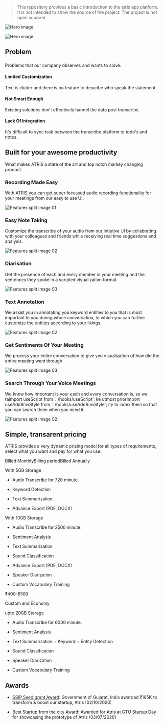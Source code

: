
  

> This repository provides a basic introduction to the atris app platform. It is not intended to show the source of the project. The project is not open sourced

![Hero image](https://atris-frontend-git-master-jainal09.vercel.app/lpage/images/LOGO.png)

  

![Hero image](https://atris-frontend-git-master-jainal09.vercel.app/lpage/assets/laptop.svg)

  

## Problem

  

###

  

Problems that our company observes and wants to solve.

  

#### Limited Customization

  

Text is clutter and there is no feature to describe who speak the statement.

  

#### Not Smart Enough

  

Existing solutions don't effectively handel the data post transcribe.

  

#### Lack Of Integration

  

It's difficult to sync task between the transcribe platform to todo's and notes.

  

## Built for your awesome productivity

  

What makes ATRIS a state of the art and top notch markey changing product.

  

### Recording Made Easy

  

With ATRIS you can get super focussed audio recording functionality for your meetings from our easy to use UI.

  

![Features split image 01](https://atris-frontend-git-master-jainal09.vercel.app/lpage/assets/recording.svg)

  

### Easy Note Taking

  

Customize the transcribe of your audio from our intiutive UI by collabrating with your colleagues and friends while receiving real time suggestions and analysis.

  

![Features split image 02](https://atris-frontend-git-master-jainal09.vercel.app/lpage/assets/note_taking_made_easy.png)

  

### Diarisation

  

Get the presence of each and every member in your meeting and the sentences they spoke in a scripted visualization format.

  

![Features split image 03](https://atris-frontend-git-master-jainal09.vercel.app/lpage/assets/diarilization.svg)

  

### Text Annotation

  

We assist you in annotating you keyword entities to you that is most important to you during whole conversation, to which you can further customize the entities according to your likings.

  

![Features split image 02](https://atris-frontend-git-master-jainal09.vercel.app/lpage/assets/annote.png)

  

### Get Sentiments Of Your Meeting

  

We process your entire conversation to give you visualization of how did the entire meeting went through.

  

![Features split image 03](https://atris-frontend-git-master-jainal09.vercel.app/lpage/assets/16.png)

  

### Search Through Your Voice Meetings

  

We know how important is your each and every conversation is, so we taimport useScript from '../hooks/useScript'; ke utmost priorimport useAddRmvStyle from '../hooks/useAddRmvStyle'; ity to index them so that you can search them when you need it.

  

![Features split image 02](https://atris-frontend-git-master-jainal09.vercel.app/lpage/assets/search.png)

  

## Simple, transarent pricing

  

ATRIS provides a very dynamic prizing model for all types of requirements, select what you want and pay for what you use.

  

Billed MonthlyBilling periodBilled Annually

  

With 5GB Storage

  

- Audio Transcribe for 720 minute.

- Keyword Detection

- Text Summarization

- Advance Export (PDF, DOCX)

  

With 10GB Storage

  

- Audio Transcribe for 2500 minute.

- Sentiment Analysis

- Text Summarization

- Sound Classification

- Advance Export (PDF, DOCX)

- Speaker Diarization

- Custom Vocabulary Training

  

₹400-8500

  

Custom and Economy

  

upto 20GB Storage

  

- Audio Transcribe for 6000 minute.

- Sentiment Analysis

- Text Summarization + Keyword + Entity Detection

- Sound Classification

- Speaker Diarization

- Custom Vocabulary Training

## Awards
- [SSIP Seed grant Award](http://www.ssipgujarat.in/a_about_ssip): Government of Gujarat, India awarded ₹165K to transform & boost our startup, Atris (02/10/2020)

- [Best Startup from the city Award](https://www.linkedin.com/posts/jainal09_startup-development-machinelearning-activity-6656534647297662976-AvY0?utm_source=share&utm_medium=member_desktop): Awarded for Atris at GTU Startup Day for showcasing the prototype of Atris (03/07/2020)
